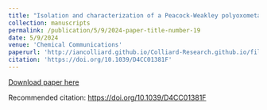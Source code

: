```yaml
---
title: "Isolation and characterization of a Peacock-Weakley polyoxometalate containing a transplutonium element: the case of curium bis-pentatungstate [Cm(W5O18)2]9-"
collection: manuscripts
permalink: /publication/5/9/2024-paper-title-number-19
date: 5/9/2024
venue: 'Chemical Communications'
paperurl: 'http://iancolliard.github.io/Colliard-Research.github.io/files/paper19.pdf'
citation: 'https://doi.org/10.1039/D4CC01381F'
---
```


<a href='http://iancolliard.github.io/Colliard-Research.github.io/files/paper19.pdf'>Download paper here</a>

Recommended citation: https://doi.org/10.1039/D4CC01381F